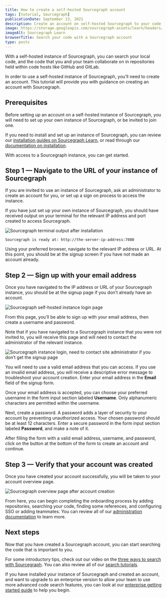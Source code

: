 ```yaml
---
title: How to create a self-hosted Sourcegraph account
tags: [tutorial, Sourcegraph]
publicationDate: September 13, 2021
description: Create an account on self-hosted Sourcegraph to your code
image: https://storage.googleapis.com/sourcegraph-assets/learn/headers/sourcegraph-learn-05.png
imageAlt: Sourcegraph Learn
browserTitle: Search your code with a Sourcegraph account
type: posts
---
```


With a self-hosted instance of Sourcegraph, you can search your local code, and the code that you and your team collaborate on in repositories held within code hosts like GitHub and GitLab. 

In order to use a self-hosted instance of Sourcegraph, you’ll need to create an account. This tutorial will provide you with guidance on creating an account with Sourcegraph.

## Prerequisites

Before setting up an account on a self-hosted instance of Sourcegraph, you will need to set up your own instance of Sourcegraph, or be invited to join one. 

If you need to install and set up an instance of Sourcegraph, you can review our [installation guides on Sourcegraph Learn](https://learn.sourcegraph.com/tags/installation), or read through our [documentation on installation](https://docs.sourcegraph.com/admin/install). 

With access to a Sourcegraph instance, you can get started.

## Step 1 — Navigate to the URL of your instance of Sourcegraph

If you are invited to use an instance of Sourcegraph, ask an administrator to create an account for you, or set up a sign on process to access the instance.

If you have just set up your own instance of Sourcegraph, you should have received output on your terminal for the relevant IP address and port created to access Sourcegraph.

![Sourcegraph terminal output after installation](https://storage.googleapis.com/sourcegraph-assets/learn/tutorial-images/sourcegraph-logo-terminal.png)

```
Sourcegraph is ready at: http://the-server-ip-address:7080
```

Using your preferred browser, navigate to the relevant IP address or URL. At this point, you should be at the signup screen if you have not made an account already.

## Step 2 — Sign up with your email address

Once you have navigated to the IP address or URL of your Sourcegraph instance, you should be at the signup page if you don’t already have an account. 

![Sourcegraph self-hosted instance login page](https://storage.googleapis.com/sourcegraph-assets/learn/tutorial-images/sourcegraph-login-page.png)

From this page, you’ll be able to sign up with your email address, then create a username and password. 

Note that if you have navigated to a Sourcegraph instance that you were not invited to, you will receive this page and will need to contact the administrator of the relevant instance.

![Sourcegraph instance login, need to contact site administrator if you don’t get the signup page](https://storage.googleapis.com/sourcegraph-assets/learn/tutorial-images/sourcegraph-contact-site-admin.png)

You will need to use a valid email address that you can access. If you use an invalid email address, you will receive a descriptive error message to troubleshoot your account creation. Enter your email address in the **Email** field of the signup form. 

Once your email address is accepted, you can choose your preferred username in the form input section labeled **Username**. Only alphanumeric characters are permitted within the username.

Next, create a password. A password adds a layer of security to your account by preventing unauthorized access. Your chosen password should be at least 12 characters. Enter a secure password in the form input section labeled **Password**, and make a note of it.

After filling the form with a valid email address, username, and password, click on the button at the bottom of the form to create an account and continue.

## Step 3 — Verify that your account was created

Once you have created your account successfully, you will be taken to your account overview page. 

![Sourcegraph overview page after account creation](https://storage.googleapis.com/sourcegraph-assets/learn/tutorial-images/sourcegraph-overview-page-after-account-creation.png)

From here, you can begin completing the onboarding process by adding repositories, searching your code, finding some references, and configuring SSO or adding teammates. You can review all of our [administration documentation](https://docs.sourcegraph.com/admin) to learn more.

## Next steps

Now that you have created a Sourcegraph account, you can start searching the code that is important to you.

For some introductory tips, check out our video on the [three ways to search with Sourcegraph](https://learn.sourcegraph.com/three-ways-to-search-code-with-sourcegraph). You can also review all of our [search tutorials](https://learn.sourcegraph.com/tags/search).

If you have installed your instance of Sourcegraph and created an account, and want to upgrade to an enterprise version to allow your team to use more advanced code search features, you can look at our [enterprise getting started guide](https://docs.sourcegraph.com/adopt/enterprise_getting_started_guide) to help you begin.
